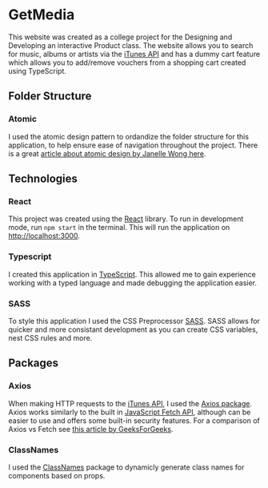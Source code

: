 # GetMedia 

This website was created as a college project for the Designing and Developing an interactive Product class. The website allows you to search for music, albums or artists via the [iTunes API](https://developer.apple.com/library/archive/documentation/AudioVideo/Conceptual/iTuneSearchAPI/index.html) and has a dummy cart feature which allows you to add/remove vouchers from a shopping cart created using TypeScript.

## Folder Structure

### Atomic

I used the atomic design pattern to ordandize the folder structure for this application, to help ensure ease of navigation throughout the project. There is a great [article about atomic design by Janelle Wong here](https://medium.com/@janelle.wg/atomic-design-pattern-how-to-structure-your-react-application-2bb4d9ca5f97).

## Technologies 

### React

This project was created using the [React](https://reactjs.org/) library. To run in development mode, run ```npm start``` in the terminal. This will run the application on [http://localhost:3000](http://localhost:3000/).

### Typescript

I created this application in [TypeScript](https://www.typescriptlang.org/). This allowed me to gain experience working with a typed language and made debugging the application easier.

### SASS

To style this application I used the CSS Preprocessor [SASS](https://sass-lang.com/documentation/). SASS allows for quicker and more consistant development as you can create CSS variables, nest CSS rules and more.

## Packages

### Axios

When making HTTP requests to the [iTunes API](https://developer.apple.com/library/archive/documentation/AudioVideo/Conceptual/iTuneSearchAPI/index.html), I used the [Axios package](https://www.npmjs.com/package/axios). Axios works similarly to the built in [JavaScript Fetch API](https://developer.mozilla.org/en-US/docs/Web/API/Fetch_API), although can be easier to use and offers some built-in security features. For a comparison of Axios vs Fetch see [this article by GeeksForGeeks](https://www.geeksforgeeks.org/difference-between-fetch-and-axios-js-for-making-http-requests/#:~:text=Axios%20performs%20automatic%20transforms%20of,cancelling%20request%20and%20request%20timeout.).

### ClassNames

I used the [ClassNames](https://www.npmjs.com/package/classnames) package to dynamicly generate class names for components based on props.
